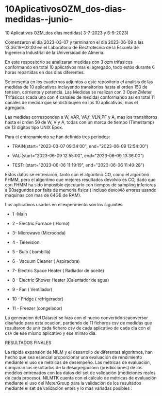 # 10AplicativosOZM_dos-dias-medidas--junio-
10 Aplicativos OZM_dos dias medidas( 3-7-2023  y 6-9-2023)



Comenzaron el dia 2023-03-07 y terminaron el dia 2023-06-09 a las 13:36:19+02:00 en el Laboratorio de Electrotecnia de la Escuela de Ingenieria Industrial de la Universidad de Almeria.

En este respositorio se analizaran medidas con 3 ozm trifasicos conformando en total 10 aplicativos mas el agregado, todo estos durante 6 horas repartidas en dos dias diferentes.

Se presenta en los cuadernos adjuntos a este repositorio el analisis de las medidas de 10 aplicativos incluyendo transitorios hasta el orden 150 de tension, corriente y potencia. Las Medidas se realizan con 3 OpenZMeter Trifásicos (cada uno con 4 canales de medida) conformando asi en total 11 canales de medida que se distribuyen en los 10 aplicativos, mas el agregado.

Las medidas corresponden a W, VAR, VA,f, VLN,PF y A, mas los transititoros hasta el orden 50 de W, V y A, todas con un marca de tiempo (Timestamp) de 13 dígitos tipo UNIX Epox. 


Para el entrenamiento se han definido tres periodos:

- TRAIN(start="2023-03-07 09:34:00", end="2023-06-09 12:54:00")

- VAL:(start="2023-06-09 12:55:00", end="2023-06-09 13:36:00")

- TEST: (start="2023-06-06 11:19:19", end="2023-06-06 11:40:28")

Estos datos se entrenaron, tanto con el algoritmo CO, como el algoritmo FHMM, pero el algoritmo que mejores resultados devolvio es CO, dado que con FHMM ha sido imposible ejecutarlo con tiempos de sampling inferiores a 90segundos por falta de memoria fisica ( incluso devolvió errores usando maquinas con mas de 64GB de RAM).


Los aplicativos usados en el experimento son los siguintes:

- 1 -Main

- 2 - Electric Furnace ( Horno)

- 3- Microwave (Microonda)

- 4 - Television

- 5 - Bulb ( bombilla)

- 6 - Vacuum Cleaner ( Aspiradora)

- 7- Electric Space Heater ( Radiador de aceite)

- 8 - Electric Shower Heater (Calentador de agua)

- 9 - Fan ( Ventilador)

- 10 - Fridge ( refrigerador)

- 11 - Freezer (congelador)


La generacion del Dataset se hizo con el nuevo convertidor/caonversor  diseñado para esta ocacion, partiendo de 11 ficheros csv de medidas que resultaron de unir cada fichero csv de cada aplicativo de cada dia  con el csv de ese mismo aplicativo y ese mimso dia. 


RESULTADOS FINALES 

La rápida expansión de NILM y el desarrollo de diferentes algoritmos, han hecho que sea esencial proporcionar una evaluación de rendimiento mediante el uso de métricas de desempeño. Las métricas de evaluación, comparan los resultados de la desagregaciónn (predicciones) de los modelos entrenados con los datos del set de validación (mediciones reales de cada proceso). NILMTK cuenta con el cálculo de métricas de evaluación mediante el uso del MeterGroup para la validación de los resultados mediante el set de validación entes y lo mas variadas posibles .
